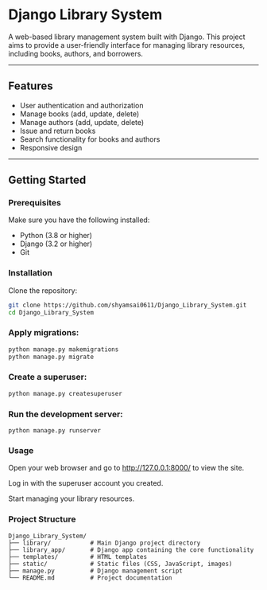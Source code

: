 # Django Library System

A web-based library management system built with Django. This project aims to provide a user-friendly interface for managing library resources, including books, authors, and borrowers.

---

## Features

- User authentication and authorization  
- Manage books (add, update, delete)  
- Manage authors (add, update, delete)  
- Issue and return books  
- Search functionality for books and authors  
- Responsive design  

---

## Getting Started

### Prerequisites

Make sure you have the following installed:

- Python (3.8 or higher)  
- Django (3.2 or higher)  
- Git  

### Installation

Clone the repository:

```bash
git clone https://github.com/shyamsai0611/Django_Library_System.git
cd Django_Library_System
```
### Apply migrations:
```bash
python manage.py makemigrations
python manage.py migrate
```
### Create a superuser:
```bash
python manage.py createsuperuser
```
### Run the development server:
```
python manage.py runserver
```
### Usage
Open your web browser and go to http://127.0.0.1:8000/ to view the site.

Log in with the superuser account you created.

Start managing your library resources.

### Project Structure
```
Django_Library_System/
├── library/           # Main Django project directory
├── library_app/       # Django app containing the core functionality
├── templates/         # HTML templates
├── static/            # Static files (CSS, JavaScript, images)
├── manage.py          # Django management script
└── README.md          # Project documentation
```

